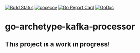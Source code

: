 [![Build Status](https://travis-ci.org/adbourne/go-archetype-kafka-processor.svg?branch=master)](https://travis-ci.org/adbourne/go-archetype-kafka-processor)
[![codecov](https://codecov.io/gh/adbourne/go-archetype-kafka-processor/branch/master/graph/badge.svg)](https://codecov.io/gh/adbourne/go-archetype-kafka-processor)
[![Go Report Card](https://goreportcard.com/badge/github.com/adbourne/go-archetype-kafka-processor)](https://goreportcard.com/report/github.com/adbourne/go-archetype-kafka-processor)
[![GoDoc](https://godoc.org/github.com/adbourne/go-archetype-kafka-processor?status.svg)](https://godoc.org/github.com/adbourne/go-archetype-kafka-processor)

# go-archetype-kafka-processor
## This project is a work in progress!